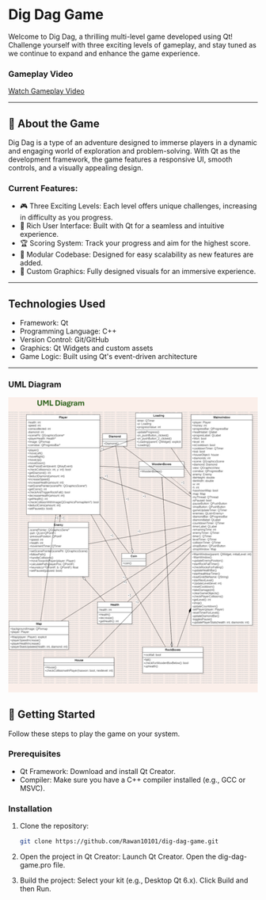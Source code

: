 # Dig Dag Game
Welcome to Dig Dag, a thrilling multi-level game developed using Qt! Challenge yourself with three exciting levels of gameplay, and stay tuned as we continue to expand and enhance the game experience.

### Gameplay Video

[Watch Gameplay Video](https://github.com/Rawan10101/Dig-Dag-gameDev-/raw/2ca1f59eb14cec4ef2d79c0ae004ac975ab70703/GamePlay%20Video.mp4)

-----------------------------------------------------------------------------------

## 📖 About the Game
Dig Dag is a type of an adventure designed to immerse players in a dynamic and engaging world of exploration and problem-solving. With Qt as the development framework, the game features a responsive UI, smooth controls, and a visually appealing design.

### Current Features:
- 🎮 Three Exciting Levels: Each level offers unique challenges, increasing in difficulty as you progress.
- 🌟 Rich User Interface: Built with Qt for a seamless and intuitive experience.
- 🏆 Scoring System: Track your progress and aim for the highest score.
- 🚧 Modular Codebase: Designed for easy scalability as new features are added.
- 🎨 Custom Graphics: Fully designed visuals for an immersive experience.

-----------------------------------------------------------------------------------

## Technologies Used
- Framework: Qt
- Programming Language: C++
- Version Control: Git/GitHub
- Graphics: Qt Widgets and custom assets
- Game Logic: Built using Qt's event-driven architecture

-----------------------------------------------------------------------------------
### UML Diagram

![UML Diagram](https://github.com/Rawan10101/Dig-Dag-gameDev-/raw/ca841ad6325bd9976a37b1982f3e8a6ea7dc2214/Screenshot%202025-01-24%20161117.png)


## 🚀 Getting Started
Follow these steps to play the game on your system.

### Prerequisites
- Qt Framework: Download and install Qt Creator.
- Compiler: Make sure you have a C++ compiler installed (e.g., GCC or MSVC).

### Installation
1. Clone the repository:
   ```bash
   git clone https://github.com/Rawan10101/dig-dag-game.git
   
2. Open the project in Qt Creator:
Launch Qt Creator.
Open the dig-dag-game.pro file.

3. Build the project:
Select your kit (e.g., Desktop Qt 6.x).
Click Build and then Run.




